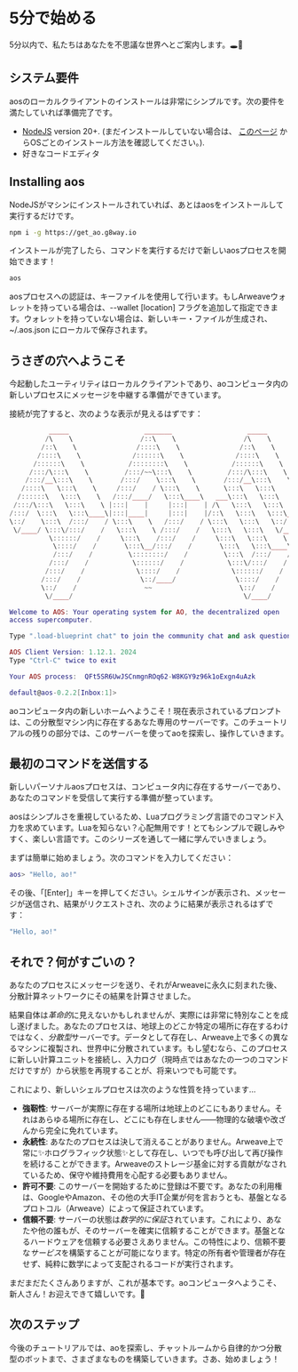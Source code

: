 <!-- # Get started in 5 minutes -->

# 5分で始める

<!-- In less than 5 mins, we'll walk you through the process of taking your first peek into the rabbit hole. 🕳️🐇 -->

5分以内で、私たちはあなたを不思議な世界へとご案内します。🕳️🐇

<!-- ## System requirements -->

## システム要件

<!-- The local client of aos is super simple to install. Just make sure you have: -->

aosのローカルクライアントのインストールは非常にシンプルです。次の要件を満たしていれば準備完了です。

- [NodeJS](https://nodejs.org) version 20+. (まだインストールしていない場合は、 [このページ](https://nodejs.org/en/download/package-manager) からOSごとのインストール方法を確認してください。).
- 好きなコードエディタ

## Installing aos

<!-- Once you have NodeJS on your machine, all you need to do is install aos and run it: -->

NodeJSがマシンにインストールされていれば、あとはaosをインストールして実行するだけです。

```sh
npm i -g https://get_ao.g8way.io
```

<!-- After installation, we can simply run the command itself to start a new aos process! -->

インストールが完了したら、コマンドを実行するだけで新しいaosプロセスを開始できます！

```sh
aos
```

<!-- You authenticate yourself to your aos process using a keyfile. If you have an Arweave wallet you can specify it by adding a `--wallet [location]` flag. If you don't, a new keyfile will be generated and stored locally for you at `~/.aos.json`. -->

aosプロセスへの認証は、キーファイルを使用して行います。もしArweaveウォレットを持っている場合は、--wallet [location] フラグを追加して指定できます。ウォレットを持っていない場合は、新しいキー・ファイルが生成され、~/.aos.json にローカルで保存されます。

<!-- ## Welcome to the rabbit hole -->

## うさぎの穴へようこそ

<!-- The utility you just started is a local client, which is ready to relay messages for you to your new process inside the ao computer. -->

今起動したユーティリティはローカルクライアントであり、aoコンピュータ内の新しいプロセスにメッセージを中継する準備ができています。

<!-- After it connects, you should see the following: -->

接続が完了すると、次のような表示が見えるはずです：

```lua
          _____                   _______                   _____
         /\    \                 /::\    \                 /\    \
        /::\    \               /::::\    \               /::\    \
       /::::\    \             /::::::\    \             /::::\    \
      /::::::\    \           /::::::::\    \           /::::::\    \
     /:::/\:::\    \         /:::/~~\:::\    \         /:::/\:::\    \
    /:::/__\:::\    \       /:::/    \:::\    \       /:::/__\:::\    \
   /::::\   \:::\    \     /:::/    / \:::\    \      \:::\   \:::\    \
  /::::::\   \:::\    \   /:::/____/   \:::\____\   ___\:::\   \:::\    \
 /:::/\:::\   \:::\    \ |:::|    |     |:::|    | /\   \:::\   \:::\    \
/:::/  \:::\   \:::\____\|:::|____|     |:::|    |/::\   \:::\   \:::\____\
\::/    \:::\  /:::/    / \:::\    \   /:::/    / \:::\   \:::\   \::/    /
 \/____/ \:::\/:::/    /   \:::\    \ /:::/    /   \:::\   \:::\   \/____/
          \::::::/    /     \:::\    /:::/    /     \:::\   \:::\    \
           \::::/    /       \:::\__/:::/    /       \:::\   \:::\____\
           /:::/    /         \::::::::/    /         \:::\  /:::/    /
          /:::/    /           \::::::/    /           \:::\/:::/    /
         /:::/    /             \::::/    /             \::::::/    /
        /:::/    /               \::/____/               \::::/    /
        \::/    /                 ~~                      \::/    /
         \/____/                                           \/____/

Welcome to AOS: Your operating system for AO, the decentralized open
access supercomputer.

Type ".load-blueprint chat" to join the community chat and ask questions!

AOS Client Version: 1.12.1. 2024
Type "Ctrl-C" twice to exit

Your AOS process:  QFt5SR6UwJSCnmgnROq62-W8KGY9z96k1oExgn4uAzk

default@aos-0.2.2[Inbox:1]>
```

<!-- Welcome to your new home in the ao computer! The prompt you are now looking at is your own personal server in this decentralized machine. We will be using it to play with and explore ao in the rest of this tutorial. -->

aoコンピュータ内の新しいホームへようこそ！現在表示されているプロンプトは、この分散型マシン内に存在するあなた専用のサーバーです。このチュートリアルの残りの部分では、このサーバーを使ってaoを探索し、操作していきます。

<!-- ## Sending your first command -->

## 最初のコマンドを送信する

<!-- Your new personal aos process is a server that lives inside the computer, waiting to receive and execute your commands. -->

新しいパーソナルaosプロセスは、コンピュータ内に存在するサーバーであり、あなたのコマンドを受信して実行する準備が整っています。

<!-- aos loves to make things simple, so it wants to hear commands from you in the Lua programming language. Don't know Lua? Don't panic! It is a super straightforward, friendly, and fun language. We will learn it as we progress through this series. -->

aosはシンプルさを重視しているため、Luaプログラミング言語でのコマンド入力を求めています。Luaを知らない？心配無用です！とてもシンプルで親しみやすく、楽しい言語です。このシリーズを通して一緒に学んでいきましょう。

<!-- Let's break the ice and type: -->

まずは簡単に始めましょう。次のコマンドを入力してください：

```lua
aos> "Hello, ao!"
```

<!-- Then hit the "[Enter]" key. You should see your shell sign and post the message, request the result, then print the result as follows: -->

その後、「[Enter]」キーを押してください。シェルサインが表示され、メッセージが送信され、結果がリクエストされ、次のように結果が表示されるはずです：

```lua
"Hello, ao!"
```

<!-- ## Eh. What's the big deal? -->

## それで？何がすごいの？

<!-- Sent it a message to your process, permanently etched it into Arweave, then asked a distributed compute network to calculate its result. -->

あなたのプロセスにメッセージを送り、それがArweaveに永久に刻まれた後、分散計算ネットワークにその結果を計算させました。

<!-- While the result might not _look_ revolutionary, in reality you have done something quite extraordinary. Your process is a _decentralized_ server that doesn't exist in any one particular place on Earth. It exists as data, replicated on Arweave between many different machines, distributed all over the world. If you wanted to, you could now attach a new compute unit to this process and recreate the state from its log of inputs (just your single command, for now) -- at any time in the future. -->

結果自体は*革命的*に見えないかもしれませんが、実際には非常に特別なことを成し遂げました。あなたのプロセスは、地球上のどこか特定の場所に存在するわけではなく、*分散型*サーバーです。データとして存在し、Arweave上で多くの異なるマシンに複製され、世界中に分散されています。もし望むなら、このプロセスに新しい計算ユニットを接続し、入力ログ（現時点ではあなたの一つのコマンドだけですが）から状態を再現することが、将来いつでも可能です。

<!-- This makes your new shell process... -->

これにより、新しいシェルプロセスは次のような性質を持っています…

<!-- - **Resilient**: There is no single place on Earth where your server actually resides. It is everywhere and nowhere -- immune from physical destruction or tampering of any kind.
- **Permanent**: Your process will never dissappear. It will always exist in its [✨holographic state✨ ](/concepts/holographic-state) on Arweave, allowing you to recall it and continue playing with it. A contribution has been made to Arweave's storage endowment, so that you never have to think about upkeep or maintainance payments again.
- **Permissionless**: You did not have to register in order to start this server. Your right to use it is guaranteed by its underlying protocol (Arweave), no matter what Google, Amazon, or any other BigTech company says.
- **Trustless**: The state of your server is _mathematically guaranteed_. This means that you -- and everyone else -- can trust it with certainty, without even having to trust the underlying hardware it runs on. This property lets you build trustless _services_ on top: Code that runs without any priveliged owner or controller, ruled purely by math.

There is so much more to it, but these are the basics. Welcome to the ao computer, newbie! We are grateful to have you. 🫡 -->

- **強靭性**: サーバーが実際に存在する場所は地球上のどこにもありません。それはあらゆる場所に存在し、どこにも存在しません――物理的な破壊や改ざんから完全に免れています。
- **永続性**: あなたのプロセスは決して消えることがありません。Arweave上で常に✨ホログラフィック状態✨として存在し、いつでも呼び出して再び操作を続けることができます。Arweaveのストレージ基金に対する貢献がなされているため、保守や維持費用を心配する必要もありません。
- **許可不要**: このサーバーを開始するために登録は不要です。あなたの利用権は、GoogleやAmazon、その他の大手IT企業が何を言おうとも、基盤となるプロトコル（Arweave）によって保証されています。
- **信頼不要**: サーバーの状態は*数学的に保証*されています。これにより、あなたや他の誰もが、そのサーバーを確実に信頼することができます。基盤となるハードウェアを信頼する必要さえありません。この特性により、信頼不要な*サービス*を構築することが可能になります。特定の所有者や管理者が存在せず、純粋に数学によって支配されるコードが実行されます。

まだまだたくさんありますが、これが基本です。aoコンピュータへようこそ、新人さん！お迎えできて嬉しいです。🫡

<!-- ## Next Steps -->

## 次のステップ

<!-- In the tutorials that follow, we will explore ao and build everything from chatrooms to autonomous, decentralized bots. Let's go! -->

今後のチュートリアルでは、aoを探索し、チャットルームから自律的かつ分散型のボットまで、さまざまなものを構築していきます。さあ、始めましょう！
